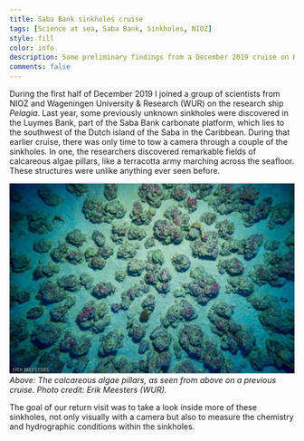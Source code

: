 ```yaml
---
title: Saba Bank sinkholes cruise
tags: [Science at sea, Saba Bank, Sinkholes, NIOZ]
style: fill
color: info
description: Some preliminary findings from a December 2019 cruise on RV <i>Pelagia</i> to investigate recently discovered sinkholes in the Saba Bank carbonate platform in the Caribbean Sea.
comments: false
---
```


During the first half of December 2019 I joined a group of scientists from NIOZ and Wageningen University & Research (WUR) on the research ship *Pelagia*. Last year, some previously unknown sinkholes were discovered in the Luymes Bank, part of the Saba Bank carbonate platform, which lies to the southwest of the Dutch island of the Saba in the Caribbean. During that earlier cruise, there was only time to tow a camera through a couple of the sinkholes. In one, the researchers discovered remarkable fields of calcareous algae pillars, like a terracotta army marching across the seafloor. These structures were unlike anything ever seen before.

![The calcareous algae pillars, as seen from above on a previous cruise. Photo credit: Erik Meesters (WUR).](https://raw.githubusercontent.com/mvdh7/mvdh7.github.io/master/images/blog/saba/pillars.png "The calcareous algae pillars, as seen from above on a previous cruise. Photo credit: Erik Meesters, WUR.")
*Above: The calcareous algae pillars, as seen from above on a previous cruise. Photo credit: Erik Meesters (WUR).*

The goal of our return visit was to take a look inside more of these sinkholes, not only visually with a camera but also to measure the chemistry and hydrographic conditions within the sinkholes.
